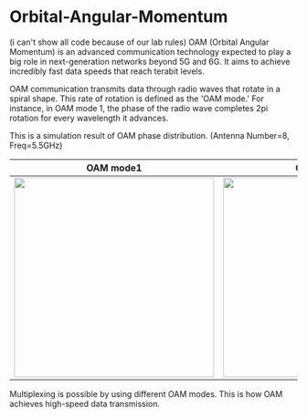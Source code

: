 # Orbital-Angular-Momentum
(i can't show all code because of our lab rules)
OAM (Orbital Angular Momentum) is an advanced communication technology expected to play a big role in next-generation networks beyond 5G and 6G. It aims to achieve incredibly fast data speeds that reach terabit levels.

OAM communication transmits data through radio waves that rotate in a spiral shape. This rate of rotation is defined as the 'OAM mode.' For instance, in OAM mode 1, the phase of the radio wave completes 2pi rotation for every wavelength it advances.


This is a simulation result of OAM phase distribution. 
(Antenna Number=8, Freq=5.5GHz)

OAM mode1 | OAM mode2
:--: | :--:
<img width="350" src="https://github.com/yusho-nakawaki/Orbital-Angular-Momentum/assets/75678016/8efa2394-ae1f-4763-9532-8c5bb53c928b"> | <img width="350" src="https://github.com/yusho-nakawaki/Orbital-Angular-Momentum/assets/75678016/350640eb-c7fc-4c29-9f4b-35265973669f">

Multiplexing is possible by using different OAM modes. This is how OAM achieves high-speed data transmission.
